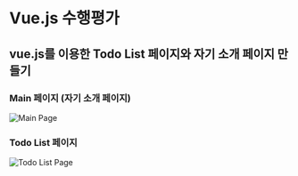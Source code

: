 # Vue.js 수행평가

## vue.js를 이용한 Todo List 페이지와 자기 소개 페이지 만들기

### Main 페이지 (자기 소개 페이지)
![Main Page](https://i.imgur.com/ZQ5NVDV.png)

###  Todo List 페이지
![Todo List Page](https://i.imgur.com/4bT0zoJ.png)